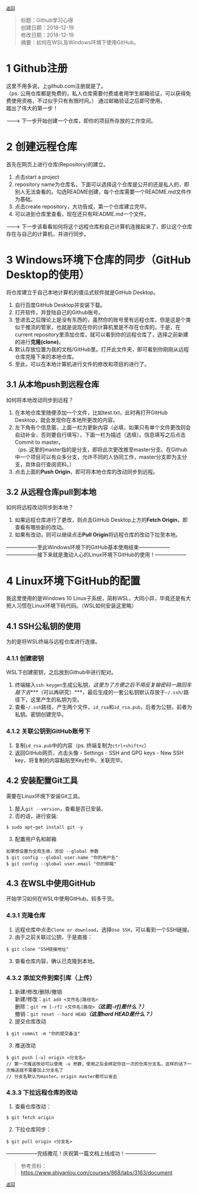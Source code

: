 [`返回`](README.md)

> 标题：Github学习心得  
> 创建日期：2018-12-19   
> 修改日期：2018-12-19      
> 摘要：如何在WSL及Windows环境下使用GitHub。

# 1 Github注册
这里不用多说，上github.com注册就是了。  
（ps. 公用仓库都是免费的，私人仓库需要付费或者用学生邮箱验证，可以获得免费使用资格，不过似乎只有有限时间。）
通过邮箱验证之后即可使用。  
踏出了伟大的第一步！  

---> 下一步开始创建一个仓库，即你的项目所存放的工作空间。

# 2 创建远程仓库
首先在网页上进行仓库(Repository)的建立。  
1. 点击start a project  
2. repository name为仓库名，下面可以选择这个仓库是公开的还是私人的，即别人无法查看的。勾选README创建，每个仓库需要一个README.md文件作为基础。  
3. 点击create repository，大功告成，第一个仓库建立完毕。  
4. 可以进到仓库里查看，现在还只有README.md一个文件。  

---> 下一步该看看如何将这个远程仓库和自己计算机连接起来了，即让这个仓库存在与自己的计算机，并进行同步。

# 3 Windows环境下仓库的同步（GitHub Desktop的使用）
将仓库建立于自己本地计算机的傻瓜式软件就是GitHub Desktop。  
1. 自行百度GitHub Desktop并安装下载。  
2. 打开软件，并登陆自己的Github账号。  
3. 登进去之后理论上是没有东西的，虽然你的账号里有远程仓库，但是这是个类似于推流的管家，也就是说现在你的计算机里是不存在仓库的。于是，在current repository里添加仓库，就可以看到你的远程仓库了，选择之前新建的进行**克隆(clone)**。  
4. 默认存放位置为我的文档/GitHub里。打开此文件夹，即可看到你刚刚从远程仓库克隆下来的本地仓库。  
5. 至此，可以在本地计算机进行文件的修改和项目的进行了。

## 3.1 从本地push到远程仓库
如何将本地改动同步到远程？  
1. 在本地仓库里随便添加一个文件，比如test.txt，此时再打开GitHub Desktop，就会发现你在本地所更改的内容。  
2. 左下角有个信息窗，上面一栏为更新内容（必填，如果只有单个文件更改则会自动补全，否则要自行填写），下面一栏为描述（选填）。信息填写之后点击Commit to master。  
（ps. 这里的master指的是分支，即将此次更改推至master分支。在Github中一个项目可以有众多分支，允许不同的人协同工作，master分支即为主分支，具体自行查阅资料。）  
3. 点击上面的**Push Origin**，即可将本地仓库的改动同步到远程。

## 3.2 从远程仓库pull到本地
如何将远程改动同步到本地？  
1. 如果远程仓库进行了更改，则点击GitHub Desktop上方的**Fetch Origin**，即查看有哪些新的改动。  
2. 如果有改动，则可以继续点击**Pull Origin**将远程仓库的改动下拉至本地。  

——————至此Windows环境下的GitHub基本使用结束——————  
——————接下来就是激动人心的Linux环境下GitHub的使用！——————

# 4 Linux环境下GitHub的配置
我这里使用的是Windows 10 Linux子系统，简称WSL，大同小异，毕竟还是有大把人习惯在Linux环境下码代码。（WSL如何安装这里略）

## 4.1 SSH公私钥的使用
为的是将WSL终端与远程仓库进行连接。

### 4.1.1 创建密钥
WSL下创建密钥，之后放到Github中进行配对。  
1. 终端输入`ssh-keygen`生成公私钥，*这里为了方便之后不用反复输密码一路回车敲下去****（可以再研究）***，最后生成的一套公私钥默认存放于`~/.ssh/`路径下，这里产生的私钥为空。  
2. 查看`~/.ssh`路径，产生两个文件，`id_rsa`和`id_rsa.pub`，后者为公钥，前者为私钥。密钥创建完毕。

### 4.1.2 关联公钥到GitHub账号下
1. 复制`id_rsa.pub`中的内容（ps. 终端复制为`ctrl+shift+c`）  
2. 返回GitHub网页，点击头像 - Settings - SSH and GPG keys - New SSH key，将复制的内容黏贴至Key栏中。关联完毕。

## 4.2 安装配置Git工具
需要在Linux环境下安装Git工具。  
1. 敲入`git --version`，查看是否已安装。  
2. 否的话，进行安装:  
```
$ sudo apt-get install git -y
```  
3. 配置用户名和邮箱  
```
如果想设置为全局生效，添加 --global 参数
$ git config --global user.name "你的用户名"
$ git config --global user.email "你的邮箱"
```

## 4.3 在WSL中使用GitHub
开始学习如何在WSL中使用GitHub。较多干货。

### 4.3.1 克隆仓库
1. 远程仓库中点击`Clone or download`，选择`Use SSH`，可以看到一个SSH链接。  
2. 由于之前关联过公钥，于是直接：  
```
$ git clone "SSH链接地址"
```
3. 查看仓库内容，确认已克隆到本地。  

### 4.3.2 添加文件到索引库（上传）
1. 新建/修改/删除/撤销   
新建/修改：`git add <文件名|路径名>`  
删除：`git rm [-rf] <文件名|路径>`***（这里[-rf]是什么？）***  
撤销：`git reset --hard HEAD`***（这里hard HEAD是什么？）***  
2. 提交仓库改动  
```
$ git commit -m "你的提交备注"
```  
3. 推送改动  
```
$ git push [-u] origin <分支名>
// 第一次推送改动可以使用 -u 参数，使用之后会绑定你这一次的仓库分支名，这样的话下一次推送就不需要加上分支名了
// 分支名默认为master。origin master都可以省去
```

### 4.3.3 下拉远程仓库的改动
1. 查看仓库改动：  
```
$ git fetch origin
```
2. 下拉仓库同步：  
```
$ git pull origin <分支名>
```

——————完结撒花！庆祝第一篇文档上线成功！——————

> 参考资料：  
> https://www.shiyanlou.com/courses/868/labs/3163/document

[`返回`](README.md)  